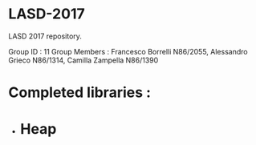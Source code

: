 # LASD-2017
LASD 2017 repository.

Group ID : 11
Group Members :
  Francesco Borrelli N86/2055,
  Alessandro Grieco N86/1314,
  Camilla Zampella N86/1390

# Completed libraries :
  - # Heap
